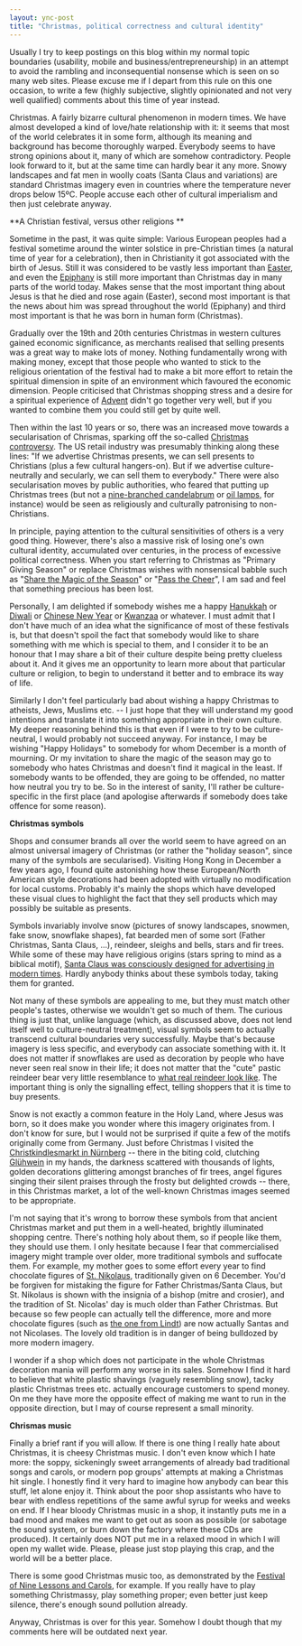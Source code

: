 ```yaml
---
layout: ync-post
title: "Christmas, political correctness and cultural identity"
---
```


Usually I try to keep postings on this blog within my normal topic boundaries (usability, mobile and
business/entrepreneurship) in an attempt to avoid the rambling and inconsequential nonsense which is
seen on so many web sites. Please excuse me if I depart from this rule on this one occasion, to
write a few (highly subjective, slightly opinionated and not very well qualified) comments about
this time of year instead.

Christmas. A fairly bizarre cultural phenomenon in modern times. We have
almost developed a kind of love/hate relationship with it: it seems that most of the world
celebrates it in some form, although its meaning and background has become thoroughly warped.
Everybody seems to have strong opinions about it, many of which are somehow contradictory. People
look forward to it, but at the same time can hardly bear it any more. Snowy landscapes and fat men
in woolly coats (Santa Claus and variations) are standard Christmas imagery even in countries where
the temperature never drops below 15ºC. People accuse each other of cultural imperialism and then
just celebrate anyway.

**A Christian festival, versus other religions
**

Sometime in the past, it
was quite simple: Various European peoples had a festival sometime around the winter solstice in
pre-Christian times (a natural time of year for a celebration), then in Christianity it got
associated with the birth of Jesus. Still it was considered to be vastly less important than
[Easter](http://en.wikipedia.org/wiki/Easter), and even the
[Epiphany](http://en.wikipedia.org/wiki/Epiphany_%28Christian%29) is still more important than
Christmas day in many parts of the world today. Makes sense that the most important thing about
Jesus is that he died and rose again (Easter), second most important is that the news about him was
spread throughout the world (Epiphany) and third most important is that he was born in human form
(Christmas).

Gradually over the 19th and 20th centuries Christmas in western cultures gained
economic significance, as merchants realised that selling presents was a great way to make lots of
money. Nothing fundamentally wrong with making money, except that those people who wanted to stick
to the religious orientation of the festival had to make a bit more effort to retain the spiritual
dimension in spite of an environment which favoured the economic dimension. People criticised that
Christmas shopping stress and a desire for a spiritual experience of
[Advent](http://en.wikipedia.org/wiki/Advent) didn't go together very well, but if you wanted to
combine them you could still get by quite well.

Then within the last 10 years or so, there was an
increased move towards a secularisation of Chrismas, sparking off the so-called
[Christmas controversy](http://en.wikipedia.org/wiki/Christmas_controversy). The US retail industry
was presumably thinking along these lines: "If we advertise Christmas presents, we can sell presents
to Christians (plus a few cultural hangers-on). But if we advertise culture-neutrally and secularly,
we can sell them to everybody." There were also secularisation moves by public authorities, who
feared that putting up Christmas trees (but not a
[nine-branched candelabrum](http://en.wikipedia.org/wiki/Menorah_%28Hanukiah%29) or
[oil lamps](http://www.deepavali.info/), for instance) would be seen as religiously and culturally
patronising to non-Christians.

In principle, paying attention to the cultural sensitivities of
others is a very good thing. However, there's also a massive risk of losing one's own cultural
identity, accumulated over centuries, in the process of excessive political correctness. When you
start referring to Christmas as "Primary Giving Season" or replace Christmas wishes with nonsensical
babble such as "[Share the Magic of the
Season](http://canterbearies.stores.yahoo.net/castshmaofse.html)" or "[Pass the
Cheer](http://brandautopsy.typepad.com/brandautopsy/2007/11/pass-the-cheer.html)", I am sad and feel
that something precious has been lost.

Personally, I am delighted if somebody wishes me a happy
[Hanukkah](http://en.wikipedia.org/wiki/Hanukkah) or
[Diwali](http://en.wikipedia.org/wiki/Diwali) or
[Chinese New Year](http://en.wikipedia.org/wiki/Chinese_New_Year) or
[Kwanzaa](http://en.wikipedia.org/wiki/Kwanzaa) or whatever. I must admit that I don't have much of
an idea what the significance of most of these festivals is, but that doesn't spoil the fact that
somebody would like to share something with me which is special to them, and I consider it to be an
honour that I may share a bit of their culture despite being pretty clueless about it. And it gives
me an opportunity to learn more about that particular culture or religion, to begin to understand it
better and to embrace its way of life.

Similarly I don't feel particularly bad about wishing a
happy Christmas to atheists, Jews, Muslims etc. -- I just hope that they will understand my good
intentions and translate it into something appropriate in their own culture. My deeper reasoning
behind this is that even if I were to try to be culture-neutral, I would probably not succeed
anyway. For instance, I may be wishing "Happy Holidays" to somebody for whom December is a month of
mourning. Or my invitation to share the magic of the season may go to somebody who hates Christmas
and doesn't find it magical in the least. If somebody wants to be offended, they are going to be
offended, no matter how neutral you try to be. So in the interest of sanity, I'll rather be
culture-specific in the first place (and apologise afterwards if somebody does take offence for some
reason).

**Christmas symbols**

Shops and consumer brands all over the world seem to have agreed on
an almost universal imagery of Christmas (or rather the "holiday season", since many of the symbols
are secularised). Visiting Hong Kong in December a few years ago, I found quite astonishing how
these European/North American style decorations had been adopted with virtually no modification for
local customs. Probably it's mainly the shops which have developed these visual clues to highlight
the fact that they sell products which may possibly be suitable as presents.

Symbols invariably
involve snow (pictures of snowy landscapes, snowmen, fake snow, snowflake shapes), fat bearded men
of some sort (Father Christmas, Santa Claus, ...), reindeer, sleighs and bells, stars and fir trees.
While some of these may have religious origins (stars spring to mind as a biblical motif),
[Santa Claus was consciously designed for advertising in modern
times](http://en.wikipedia.org/wiki/Santa_Claus). Hardly anybody thinks about these symbols today,
taking them for granted.

Not many of these symbols are appealing to me, but they must match other
people's tastes, otherwise we wouldn't get so much of them. The curious thing is just that, unlike
language (which, as discussed above, does not lend itself well to culture-neutral treatment), visual
symbols seem to actually transcend cultural boundaries very successfully. Maybe that's because
imagery is less specific, and everybody can associate something with it. It does not matter if
snowflakes are used as decoration by people who have never seen real snow in their life; it does not
matter that the "cute" pastic reindeer bear very little resemblance to
[what real reindeer look like](http://www.bearcountryusa.com/gallery.asp?ID=2). The important thing
is only the signalling effect, telling shoppers that it is time to buy presents.

Snow is not
exactly a common feature in the Holy Land, where Jesus was born, so it does make you wonder where
this imagery originates from. I don't know for sure, but I would not be surprised if quite a few of
the motifs originally come from Germany. Just before Christmas I visited the
[Christkindlesmarkt in Nürnberg](http://en.wikipedia.org/wiki/Christkindlesmarkt%2C_Nuremberg) --
there in the biting cold, clutching
[Glühwein](http://www.christmas-baking.com/gluehwein.html) in my hands, the darkness scattered with
thousands of lights, golden decorations glittering amongst branches of fir trees, angel figures
singing their silent praises through the frosty but delighted crowds -- there, in this Christmas
market, a lot of the well-known Christmas images seemed to be appropriate.

I'm not saying that it's
wrong to borrow these symbols from that ancient Christmas market and put them in a well-heated,
brightly illuminated shopping centre. There's nothing holy about them, so if people like them, they
should use them. I only hesitate because I fear that commercialised imagery might trample over
older, more traditional symbols and suffocate them. For example, my mother goes to some effort every
year to find chocolate figures of
[St. Nikolaus](http://en.wikipedia.org/wiki/Saint_Nicholas#Saint_Nicholas_the_festive_gift-giver),
traditionally given on 6 December. You'd be forgiven for mistaking the figure for Father
Christmas/Santa Claus, but St. Nikolaus is shown with the insignia of a bishop (mitre and crosier),
and the tradition of St. Nicolas' day is much older than Father Christmas. But because so few people
can actually tell the difference, more and more chocolate figures (such as
[the one from Lindt](http://www.ciao.de/Lindt_Weihnachtsmann__513789)) are now actually Santas and
not Nicolases. The lovely old tradition is in danger of being bulldozed by more modern imagery.

I
wonder if a shop which does not participate in the whole Christmas decoration mania will perform any
worse in its sales. Somehow I find it hard to believe that white plastic shavings (vaguely
resembling snow), tacky plastic Christmas trees etc. actually encourage customers to spend money. On
me they have more the opposite effect of making me want to run in the opposite direction, but I may
of course represent a small minority.

**Chrismas music**

Finally a brief rant if you will allow.
If there is one thing I really hate about Christmas, it is cheesy Christmas music. I don't even know
which I hate more: the soppy, sickeningly sweet arrangements of already bad traditional songs and
carols, or modern pop groups' attempts at making a Christmas hit single. I honestly find it very
hard to imagine how anybody can bear this stuff, let alone enjoy it. Think about the poor shop
assistants who have to bear with endless repetitions of the same awful syrup for weeks and weeks on
end. If I hear bloody Christmas music in a shop, it instantly puts me in a bad mood and makes me
want to get out as soon as possible (or sabotage the sound system, or burn down the factory where
these CDs are produced). It certainly does NOT put me in a relaxed mood in which I will open my
wallet wide. Please, please just stop playing this crap, and the world will be a better
place.

There is some good Christmas music too, as demonstrated by the
[Festival of Nine Lessons and
Carols](http://www.bbc.co.uk/religion/programmes/advent/ninelessons.shtml), for example. If you
really have to play something Christmassy, play something proper; even better just keep silence,
there's enough sound pollution already.

Anyway, Christmas is over for this year. Somehow I doubt
though that my comments here will be outdated next year.
